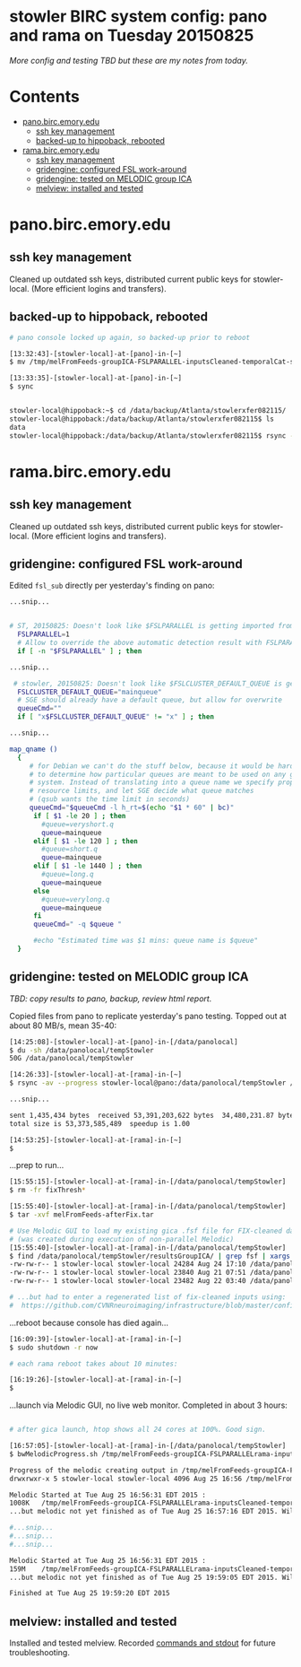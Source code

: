 # stowler BIRC system config: pano and rama on Tuesday 20150825

_More config and testing TBD but these are my notes from today._

Contents
=================

  * [pano\.birc\.emory\.edu](#panobircemoryedu)
    * [ssh key management](#ssh-key-management)
    * [backed\-up to hippoback, rebooted](#backed-up-to-hippoback-rebooted)
  * [rama\.birc\.emory\.edu](#ramabircemoryedu)
    * [ssh key management](#ssh-key-management-1)
    * [gridengine: configured FSL work\-around](#gridengine-configured-fsl-work-around)
    * [gridengine: tested on MELODIC group ICA](#gridengine-tested-on-melodic-group-ica)
    * [melview: installed and tested](#melview-installed-and-tested)

<!--
Created by [gh-md-toc](https://github.com/ekalinin/github-markdown-toc.go)
-->

# pano.birc.emory.edu

## ssh key management

Cleaned up outdated ssh keys, distributed current public keys for stowler-local. (More efficient logins and transfers).

## backed-up to hippoback, rebooted

```bash
# pano console locked up again, so backed-up prior to reboot

[13:32:43]-[stowler-local]-at-[pano]-in-[~]
$ mv /tmp/melFromFeeds-groupICA-FSLPARALLEL-inputsCleaned-temporalCat-structBBR-standard2mmNonlinear.gica /data/panolocal/tempStowler/resultsGroupICA/

[13:33:35]-[stowler-local]-at-[pano]-in-[~]
$ sync


stowler-local@hippoback:~$ cd /data/backup/Atlanta/stowlerxfer082115/
stowler-local@hippoback:/data/backup/Atlanta/stowlerxfer082115$ ls
data
stowler-local@hippoback:/data/backup/Atlanta/stowlerxfer082115$ rsync -avR --progress stowler-local@pano.birc.emory.edu:/data/panolocal .

```



# rama.birc.emory.edu

## ssh key management

Cleaned up outdated ssh keys, distributed current public keys for stowler-local. (More efficient logins and transfers).

## gridengine: configured FSL work-around

Edited `fsl_sub` directly per yesterday's finding on pano:

```bash
...snip...


# ST, 20150825: Doesn't look like $FSLPARALLEL is getting imported from fsl.sh, so...
  FSLPARALLEL=1
  # Allow to override the above automatic detection result with FSLPARALLEL
  if [ -n "$FSLPARALLEL" ] ; then

...snip...

 # stowler, 20150825: Doesn't look like $FSLCLUSTER_DEFAULT_QUEUE is getting imported from fsl.sh, so...
  FSLCLUSTER_DEFAULT_QUEUE="mainqueue"
  # SGE should already have a default queue, but allow for overwrite
  queueCmd=""
  if [ "x$FSLCLUSTER_DEFAULT_QUEUE" != "x" ] ; then

...snip...

map_qname ()
  {
     # for Debian we can't do the stuff below, because it would be hard
     # to determine how particular queues are meant to be used on any given
     # system. Instead of translating into a queue name we specify proper
     # resource limits, and let SGE decide what queue matches
     # (qsub wants the time limit in seconds)
     queueCmd="$queueCmd -l h_rt=$(echo "$1 * 60" | bc)"
      if [ $1 -le 20 ] ; then
        #queue=veryshort.q
        queue=mainqueue
      elif [ $1 -le 120 ] ; then
        #queue=short.q
        queue=mainqueue
      elif [ $1 -le 1440 ] ; then
        #queue=long.q
        queue=mainqueue
      else
        #queue=verylong.q
        queue=mainqueue
      fi
      queueCmd=" -q $queue "

      #echo "Estimated time was $1 mins: queue name is $queue"
  }


```

## gridengine: tested on MELODIC group ICA

_TBD: copy results to pano, backup, review html report._

Copied files from pano to replicate yesterday's pano testing. Topped out at about 80 MB/s, mean 35-40:
```bash
[14:25:08]-[stowler-local]-at-[pano]-in-[/data/panolocal]
$ du -sh /data/panolocal/tempStowler
50G	/data/panolocal/tempStowler

[14:26:33]-[stowler-local]-at-[rama]-in-[~]
$ rsync -av --progress stowler-local@pano:/data/panolocal/tempStowler /data/panolocal/

...snip...

sent 1,435,434 bytes  received 53,391,203,622 bytes  34,480,231.87 bytes/sec
total size is 53,373,585,489  speedup is 1.00

[14:53:25]-[stowler-local]-at-[rama]-in-[~]
$
```

...prep to run...
```bash
[15:55:15]-[stowler-local]-at-[rama]-in-[/data/panolocal/tempStowler]
$ rm -fr fixThresh*

[15:55:40]-[stowler-local]-at-[rama]-in-[/data/panolocal/tempStowler]
$ tar -xvf melFromFeeds-afterFix.tar

# Use Melodic GUI to load my existing gica .fsf file for FIX-cleaned data
# (was created during execution of non-parallel Melodic)
[15:55:40]-[stowler-local]-at-[rama]-in-[/data/panolocal/tempStowler]
$ find /data/panolocal/tempStowler/resultsGroupICA/ | grep fsf | xargs ls -al
-rw-rw-r-- 1 stowler-local stowler-local 24284 Aug 24 17:10 /data/panolocal/tempStowler/resultsGroupICA/melFromFeeds-groupICA-FSLPARALLEL-inputsCleaned-temporalCat-structBBR-standard2mmNonlinear.gica/design.fsf
-rw-rw-r-- 1 stowler-local stowler-local 23840 Aug 21 07:51 /data/panolocal/tempStowler/resultsGroupICA/melFromFeeds-groupICA-inputsCleaned-temporalCat-structBBR-standard2mmNonlinear.gica/design.fsf
-rw-rw-r-- 1 stowler-local stowler-local 23482 Aug 22 03:40 /data/panolocal/tempStowler/resultsGroupICA/melFromFeeds-groupICA-inputsUncleaned-temporalCat-structBBR-standard2mmNonlinear.gica/design.fsf

# ...but had to enter a regenerated list of fix-cleaned inputs using:
#  https://github.com/CVNRneuroimaging/infrastructure/blob/master/config/tests-melodicAndFix-201508/melFromFeeds-generateList-filtered_func_data.sh
```

...reboot because console has died again...
```bash
[16:09:39]-[stowler-local]-at-[rama]-in-[~]
$ sudo shutdown -r now

# each rama reboot takes about 10 minutes:

[16:19:26]-[stowler-local]-at-[rama]-in-[~]
$
```

...launch via Melodic GUI, no live web monitor. Completed in about 3 hours:
```bash

# after gica launch, htop shows all 24 cores at 100%. Good sign.

[16:57:05]-[stowler-local]-at-[rama]-in-[/data/panolocal/tempStowler]
$ bwMelodicProgress.sh /tmp/melFromFeeds-groupICA-FSLPARALLELrama-inputsCleaned-temporalCat-structBBR-standard2mmNonlinear.gica

Progress of the melodic creating output in /tmp/melFromFeeds-groupICA-FSLPARALLELrama-inputsCleaned-temporalCat-structBBR-standard2mmNonlinear.gica:
drwxrwxr-x 5 stowler-local stowler-local 4096 Aug 25 16:56 /tmp/melFromFeeds-groupICA-FSLPARALLELrama-inputsCleaned-temporalCat-structBBR-standard2mmNonlinear.gica

Melodic Started at Tue Aug 25 16:56:31 EDT 2015 :
1008K   /tmp/melFromFeeds-groupICA-FSLPARALLELrama-inputsCleaned-temporalCat-structBBR-standard2mmNonlinear.gica
...but melodic not yet finished as of Tue Aug 25 16:57:16 EDT 2015. Will check again in 20 seconds...

#...snip...
#...snip...
#...snip...

Melodic Started at Tue Aug 25 16:56:31 EDT 2015 :
159M    /tmp/melFromFeeds-groupICA-FSLPARALLELrama-inputsCleaned-temporalCat-structBBR-standard2mmNonlinear.gica
...but melodic not yet finished as of Tue Aug 25 19:59:05 EDT 2015. Will check again in 20 seconds...

Finished at Tue Aug 25 19:59:20 EDT 2015

```

## melview: installed and tested

Installed and tested melview. Recorded [commands and stdout][] for future troubleshooting.

[commands and stdout]: https://github.com/CVNRneuroimaging/infrastructure/blob/master/config/notes/20150825-stowlerInstalledMelviewOnRama.md
